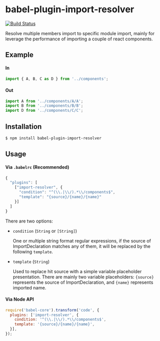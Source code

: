 # babel-plugin-import-resolver

[![Build Status](https://travis-ci.org/springuper/babel-plugin-import-resolver.svg?branch=master)](https://travis-ci.org/springuper/babel-plugin-import-resolver)

Resolve multiple members import to specific module import, mainly for leverage the performance of importing a couple of react components.

## Example

#### In

```js
import { A, B, C as D } from '../components';
```

#### Out

```js
import A from '../components/A/A';
import B from '../components/B/B';
import D from '../components/C/C';
```

## Installation

```bash
$ npm install babel-plugin-import-resolver
```

## Usage

#### Via `.babelrc` (Recommended)

```js
{
  "plugins": [
    ["import-resolver", {
      "condition": "^(\\.|\\/).*\\/components$",
      "template": "{source}/{name}/{name}"
    }]
  ]
}
```

There are two options:

- `condition` (`String` or `[String]`)

  One or multiple string format regular expressions, if the source of ImportDeclaration matches any of them, it will be replaced by the following `template`. 
- `template` (`String`)

  Used to replace hit source with a simple variable placeholder presentation. There are mainly two variable placeholders: `{source}` represents the source of ImportDeclaration, and `{name}` represents imported name.

#### Via Node API

```js
require('babel-core').transform('code', {
  plugins: ['import-resolver', {
    condition: '^(\\.|\\/).*\\/components$',
    template: '{source}/{name}/{name}',
  }],
});
